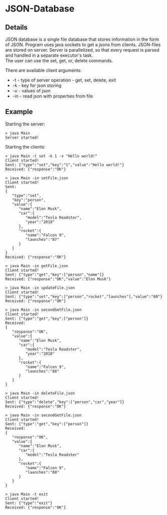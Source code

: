 # JSON-Database

## Details 
JSON database is a single file database that stores information in the form of JSON. Program uses java sockets to get a jsons from clients. JSON-files are stored on server. Server is parallelized, so that every request is parsed and handled in a separate executor's task.  
The user can use the set, get, or, delete commands.  

There are available client arguments:
- -t - type of server operation - get, set, delete, exit
- -k - key for json storing
- -v - values of json
- -in - read json with properties from file

## Example
Starting the server:
```
> java Main
Server started!
```
Starting the clients:
```
> java Main -t set -k 1 -v "Hello world!" 
Client started!
Sent: {"type":"set","key":"1","value":"Hello world!"}
Received: {"response":"OK"}
```
```
> java Main -in setFile.json 
Client started!
Sent:
{
   "type":"set",
   "key":"person",
   "value":{
      "name":"Elon Musk",
      "car":{
         "model":"Tesla Roadster",
         "year":"2018"
      },
      "rocket":{
         "name":"Falcon 9",
         "launches":"87"
      }
   }
}
Received: {"response":"OK"}
```
```
> java Main -in getFile.json 
Client started!
Sent: {"type":"get","key":["person","name"]}
Received: {"response":"OK","value":"Elon Musk"}
```
```
> java Main -in updateFile.json 
Client started!
Sent: {"type":"set","key":["person","rocket","launches"],"value":"88"}
Received: {"response":"OK"}
```
```
> java Main -in secondGetFile.json 
Client started!
Sent: {"type":"get","key":["person"]}
Received:
{
   "response":"OK",
   "value":{
      "name":"Elon Musk",
      "car":{
         "model":"Tesla Roadster",
         "year":"2018"
      },
      "rocket":{
         "name":"Falcon 9",
         "launches":"88"
      }
   }
}
```
```
> java Main -in deleteFile.json 
Client started!
Sent: {"type":"delete","key":["person","car","year"]}
Received: {"response":"OK"}
```
```
> java Main -in secondGetFile.json 
Client started!
Sent: {"type":"get","key":["person"]}
Received:
{
   "response":"OK",
   "value":{
      "name":"Elon Musk",
      "car":{
         "model":"Tesla Roadster"
      },
      "rocket":{
         "name":"Falcon 9",
         "launches":"88"
      }
   }
}
```
```
> java Main -t exit 
Client started!
Sent: {"type":"exit"}
Received: {"response":"OK"}
```
